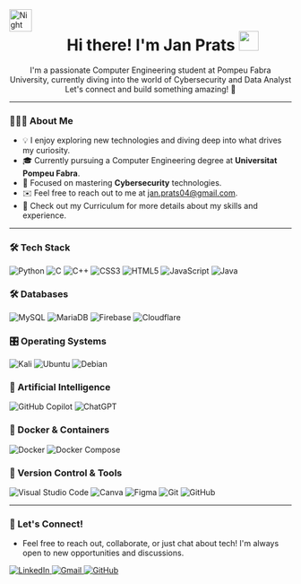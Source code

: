 <img alt="Night Coding" src="./assets/Hand%20Wave.gif" width='40' align="left"/>
<h1 align="center"><b>Hi there! I'm Jan Prats </b><img src="https://media.giphy.com/media/hvRJCLFzcasrR4ia7z/giphy.gif" width="35"></h1>
<p align="center">
  I'm a passionate Computer Engineering student at Pompeu Fabra University, currently diving into the world of Cybersecurity and Data Analyst  
  Let's connect and build something amazing! 🚀
</p>

---

### 👨🏻‍💻 About Me
- 💡 I enjoy exploring new technologies and diving deep into what drives my curiosity.
- 🎓 Currently pursuing a Computer Engineering degree at **Universitat Pompeu Fabra**.
- 🌱 Focused on mastering **Cybersecurity** technologies.
- ✉️ Feel free to reach out to me at [jan.prats04@gmail.com](mailto:jan.prats04@gmail.com).
- 📄 Check out my Curriculum for more details about my skills and experience.

---

### 🛠 Tech Stack
<p align="center">
  
  ![Python](https://img.shields.io/badge/python-3670A0?style=for-the-badge&logo=python&logoColor=ffdd54) ![C](https://img.shields.io/badge/c-%2300599C.svg?style=for-the-badge&logo=c&logoColor=white) ![C++](https://img.shields.io/badge/c++-%2300599C.svg?style=for-the-badge&logo=c%2B%2B&logoColor=white) ![CSS3](https://img.shields.io/badge/css3-%231572B6.svg?style=for-the-badge&logo=css3&logoColor=white) ![HTML5](https://img.shields.io/badge/html5-%23E34F26.svg?style=for-the-badge&logo=html5&logoColor=white) ![JavaScript](https://img.shields.io/badge/javascript-%23323330.svg?style=for-the-badge&logo=javascript&logoColor=%23F7DF1E) ![Java](https://img.shields.io/badge/java-%23ED8B00.svg?style=for-the-badge&logo=java&logoColor=white) 
</p>

### 🛠 Databases
<p align="center">
  
  ![MySQL](https://img.shields.io/badge/mysql-4479A1.svg?style=for-the-badge&logo=mysql&logoColor=white) ![MariaDB](https://img.shields.io/badge/MariaDB-003545?style=for-the-badge&logo=mariadb&logoColor=white) ![Firebase](https://img.shields.io/badge/firebase-a08021?style=for-the-badge&logo=firebase&logoColor=ffcd34) ![Cloudflare](https://img.shields.io/badge/Cloudflare-F38020?style=for-the-badge&logo=Cloudflare&logoColor=white)
  
</p>

### 🎛️ Operating Systems
<p align="center">
  
  ![Kali](https://img.shields.io/badge/Kali-268BEE?style=for-the-badge&logo=kalilinux&logoColor=white)
  ![Ubuntu](https://img.shields.io/badge/Ubuntu-E95420?style=for-the-badge&logo=ubuntu&logoColor=white) 
  ![Debian](https://img.shields.io/badge/Debian-D70A53?style=for-the-badge&logo=debian&logoColor=white) 
</p>

### 🤖 Artificial Intelligence
<p align="center">
  
  ![GitHub Copilot](https://img.shields.io/badge/github_copilot-8957E5?style=for-the-badge&logo=github-copilot&logoColor=white) ![ChatGPT](https://img.shields.io/badge/chatGPT-74aa9c?style=for-the-badge&logo=openai&logoColor=white)
</p>

### 🐋 Docker & Containers
<p align="center">
  
  ![Docker](https://img.shields.io/badge/docker-%230db7ed.svg?style=for-the-badge&logo=docker&logoColor=white) ![Docker Compose](https://img.shields.io/badge/Docker%20Compose-%232496ED.svg?style=for-the-badge&logo=docker&logoColor=white)
</p>

### 🧰 Version Control & Tools
<p align="center">

  ![Visual Studio Code](https://img.shields.io/badge/Visual%20Studio%20Code-0078d7.svg?style=for-the-badge&logo=visual-studio-code&logoColor=white) 
  ![Canva](https://img.shields.io/badge/Canva-%2300C4CC.svg?style=for-the-badge&logo=Canva&logoColor=white) 
  ![Figma](https://img.shields.io/badge/figma-%23F24E1E.svg?style=for-the-badge&logo=figma&logoColor=white)
  ![Git](https://img.shields.io/badge/git-%23F05033.svg?style=for-the-badge&logo=git&logoColor=white) 
  ![GitHub](https://img.shields.io/badge/github-%23121011.svg?style=for-the-badge&logo=github&logoColor=white) 
</p>

---
### 🚀 Let's Connect!
- Feel free to reach out, collaborate, or just chat about tech! I'm always open to new opportunities and discussions.

<p>
  <a href="https://www.linkedin.com/in/janprats/" target="_blank">
    <img src="https://img.shields.io/badge/linkedin-%230077B5.svg?style=for-the-badge&logo=linkedin&logoColor=white" alt="LinkedIn">
  </a>
  <a href="mailto:jan.prats04@gmail.com">
    <img src="https://img.shields.io/badge/Gmail-D14836?style=for-the-badge&logo=gmail&logoColor=white" alt="Gmail">
  </a>
  <a href="https://github.com/Januto30">
    <img src="https://img.shields.io/badge/Follow%20on%20GitHub-%23121011.svg?style=for-the-badge&logo=github&logoColor=white" alt="GitHub">
  </a>
</p>
